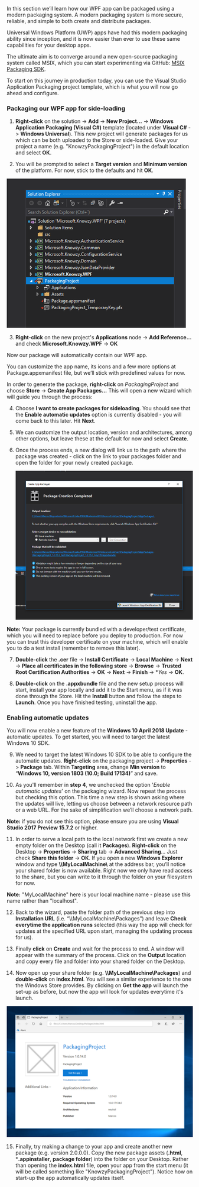 In this section we’ll learn how our WPF app can be packaged using a modern packaging system. A modern packaging system is more secure, reliable, and simple to both create and distribute packages.

Universal Windows Platform (UWP) apps have had this modern packaging ability since inception, and it is now easier than ever to use these same capabilities for your desktop apps. 

The ultimate aim is to converge around a new open-source packaging system called MSIX, which you can start experimenting via GitHub: [MSIX
Packaging SDK](https://github.com/Microsoft/msix-packaging). 

To start on this journey in production today, you can use the Visual Studio Application Packaging project template, which is what you will now go ahead and configure.

### Packaging our WPF app for side-loading

1.  **Right-click** on the solution -> **Add** -> **New Project...** -> **Windows Application Packaging (Visual C\#)** template (located under **Visual C\#** -> **Windows Universal**). This new project will generate packages for us which can be both uploaded to the Store or side-loaded. Give your project a name (e.g. "KnowzyPackagingProject") in the default location and select **OK**.

2. You will be prompted to select a **Target version** and **Minimum version** of the platform. For now, stick to the defaults and hit **OK**.

![](../media/Picture6.png)

3. **Right-click** on the new project's **Applications** node -> **Add Reference...** and check **Microsoft.Knowzy.WPF** -> **OK**

Now our package will automatically contain our WPF app.

You can customize the app name, its icons and a few more options at Package.appxmanifest file, but we’ll stick with predefined values for now.

In order to generate the package, **right-click** on *PackagingProject* and choose **Store** -> **Create App Packages...** This will open a new wizard which will guide you through the process:

4.  Choose **I want to create packages for sideloading**. You should see that the **Enable automatic updates** option is currently disabled - you will come back to this later. Hit **Next**.

5.  We can customize the output location, version and architectures, among other options, but leave these at the default for now and select **Create**.

6.  Once the process ends, a new dialog will link us to the path where the package was created - click on the link to your packages folder and open the folder for your newly created package.

    ![](../media/Picture7.png)

**Note:** Your package is currently bundled with a developer/test certificate, which you will need to replace before you deploy to production. For now you can trust this developer certificate on your machine, which will enable you to do a test install (remember to remove this later).

7. **Double-click** the **.cer** file -> **Install Certificate** -> **Local Machine** -> **Next** -> **Place all certificates in the following store** -> **Browse** -> **Trusted Root Certification Authorities** -> **OK** -> **Next** -> **Finish** -> **Yes* -> **OK**.

8. **Double-click** on the **.appxbundle** file and the new setup process will start, install your app locally and add it to the Start menu, as if it was done through the Store. Hit the **Install** button and follow the steps to **Launch**. Once you have finished testing, uninstall the app.

### Enabling automatic updates

You will now enable a new feature of the **Windows 10 April 2018 Update** - automatic updates. To get started, you will need to target the latest Windows 10 SDK.

9.  We need to target the latest Windows 10 SDK to be able to configure the automatic updates. **Right-click** on the packaging project -> **Properties** -> **Package** tab. Within **Targeting** area, change **Min version** to “**Windows 10, version 1803 (10.0; Build 17134)**” and save.

10.  As you'll remember in **step 4**, we unchecked the option '*Enable automatic updates*' on the packaging wizard. Now repeat the process but checking this option. This time a new step is shown asking where the updates will live, letting us choose between a network resource path or a web URL. For the sake of simplification we’ll choose a network path.

**Note:** if you do not see this option, please ensure you are using **Visual Studio 2017 Preview 15.7.2** or higher.

11.  In order to serve a local path to the local network first we create a new empty folder on the Desktop (call it **Packages**). **Right-click** on the Desktop -> **Properties** -> **Sharing** tab -> **Advanced Sharing**... Just check **Share this folder** -> **OK**. If you open a new **Windows Explorer** window and type **\\\\MyLocalMachine\\** at the address bar, you’ll notice your shared folder is now available. Right now we only have read access to the share, but you can write to it through the folder on your filesystem for now.

**Note:** "MyLocalMachine" here is your local machine name - please use this name rather than "localhost".

12.  Back to the wizard, paste the folder path of the previous step into **Installation URL** (i.e. “\\\\MyLocalMachine\\Packages”) and leave **Check everytime the application runs** selected (this way the app will check for updates at the specified URL upon start, managing the updating process for us).

13.  Finally **click** on **Create** and wait for the process to end. A window will appear with the summary of the process. Click on the **Output** location and copy every file and folder into your shared folder on the Desktop.

14. Now open up your share folder (e.g. **\\\\MyLocalMachine\\Packages**) and  **double-click** on **index.html**. You will see a similar experience to the one the Windows Store provides. By clicking on **Get the app** will launch the set-up as before, but now the app will look for updates everytime it's launch.

![](../media/Picture8.png)

15. Finally, try making a change to your app and create another new package (e.g. version 2.0.0.0). Copy the new package assets (**.html**, ***.appinstaller**, **package folder**) into the folder on your Desktop. Rather than opening the **index.html** file, open your app from the start menu (it will be called something like "KnowzyPackagingProject"). Notice how on start-up the app automatically updates itself.
